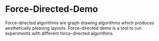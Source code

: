 # Force-Directed-Demo
Force-directed algorithms are graph drawing algorithms which produces aesthetically pleasing layouts. Force-directed demo is a tool to run experiments with different force-directed algorithms.
